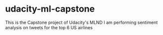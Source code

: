 # udacity-ml-capstone
This is the Capstone project of Udacity's MLND
I am performing sentiment analysis on tweets for the top 6 US airlines

